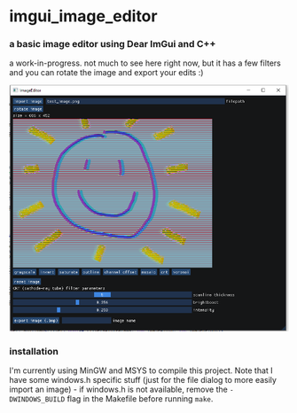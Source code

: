 # imgui_image_editor    
### a basic image editor using Dear ImGui and C++    
    
a work-in-progress. not much to see here right now, but it has a few filters and you can rotate the image and export your edits :)    
    
![screenshot of project](screenshot.png)    
    
    
### installation    
I'm currently using MinGW and MSYS to compile this project. Note that I have some windows.h specific stuff (just for the file dialog to more easily import an image) - if windows.h is not available, remove the `-DWINDOWS_BUILD` flag in the Makefile before running `make`.    